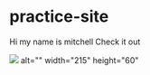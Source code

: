 # practice-site
Hi my name is mitchell
Check it out
<p>
<img class="alignleft" src="http://www.litmos.com/wp-content/uploads/2013/03/Litmos-Logo-Only-transparent.png"> alt="" width="215" height="60"

<p>

      
<p/>
